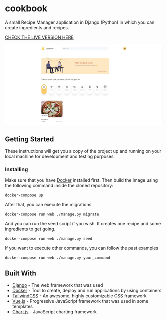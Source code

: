 # cookbook

A small Recipe Manager application in Django (Python) in which you can create ingredients and recipes.

[CHECK THE LIVE VERSION HERE](https://cookbook-apicbase-assignment.herokuapp.com/)


![Project's homepage](cookbook.jpg)


## Getting Started

These instructions will get you a copy of the project up and running on your local machine for development and testing purposes.

### Installing

Make sure that you have [Docker](https://www.docker.com/get-started) installed first. Then build the image using the following command inside the cloned repository:

```
docker-compose up
```

After that, you can execute the migrations

```
docker-compose run web ./manage.py migrate
```

And you can run the seed script if you wish. It creates one recipe and some ingredients to get going.

```
docker-compose run web ./manage.py seed
```

If you want to execute other commands, you can follow the past examples

```
docker-compose run web ./manage.py your_command
```


## Built With

* [Django](https://www.djangoproject.com/) - The web framework that was used
* [Docker](https://www.docker.com) - Tool to create, deploy and run applications by using containers
* [TailwindCSS](https://tailwindcss.com/) - An awesome, highly customizable CSS framework
* [Vue.js](https://vuejs.org/) - Progressive JavaScript framework that was used in some templates
* [Chart.js](https://www.chartjs.org/) - JavaScript charting framework
